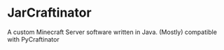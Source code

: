 # JarCraftinator
A custom Minecraft Server software written in Java. (Mostly) compatible with PyCraftinator

